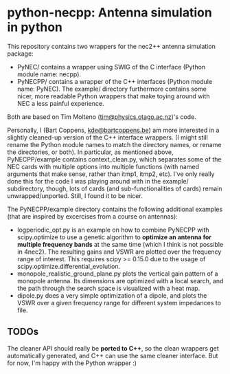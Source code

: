 # python-necpp: Antenna simulation in python

This repository contains two wrappers for the nec2++ antenna simulation package:

* PyNEC/ contains a wrapper using SWIG of the C interface (Python module name: necpp).
* PyNECPP/ contains a wrapper of the C++ interfaces (Python module name: PyNEC). The example/ directory furthermore contains some nicer, more readable Python wrappers that make toying around with NEC a less painful experience.

Both are based on Tim Molteno (tim@physics.otago.ac.nz)'s code.

Personally, I (Bart Coppens, kde@bartcoppens.be) am more interested in a slightly cleaned-up version of the C++ interface wrappers. (I might still rename the Python module names to match the directory names, or rename the directories, or both). In particular, as mentioned above, PyNECPP/example contains context_clean.py, which separates some of the NEC cards with multiple options into multiple functions (with named arguments that make sense, rather than itmp1, itmp2, etc). I've only really done this for the code I was playing around with in the example/ subdirectory, though, lots of cards (and sub-functionalities of cards) remain unwrapped/unported. Still, I found it to be nicer.

The PyNECPP/example directory contains the following additional examples (that are inspired by excercises from a course on antennas):
* logperiodic_opt.py is an example on how to combine PyNECPP with scipy.optimize to use a genetic algorithm to **optimize an antenna for multiple frequency bands** at the same time (which I think is not possible in 4nec2). The resulting gains and VSWR are plotted over the frequency range of interest. This requires scipy >= 0.15.0 due to the usage of scipy.optimize.differential_evolution.
* monopole_realistic_ground_plane.py plots the vertical gain pattern of a monopole antenna. Its dimensions are optimized with a local search, and the path through the search space is visualized with a heat map.
* dipole.py does a very simple optimization of a dipole, and plots the VSWR over a given frequency range for different system impedances to file.

## TODOs
The cleaner API should really be **ported to C++**, so the clean wrappers get automatically generated, and C++ can use the same cleaner interface. But for now, I'm happy with the Python wrapper :)
